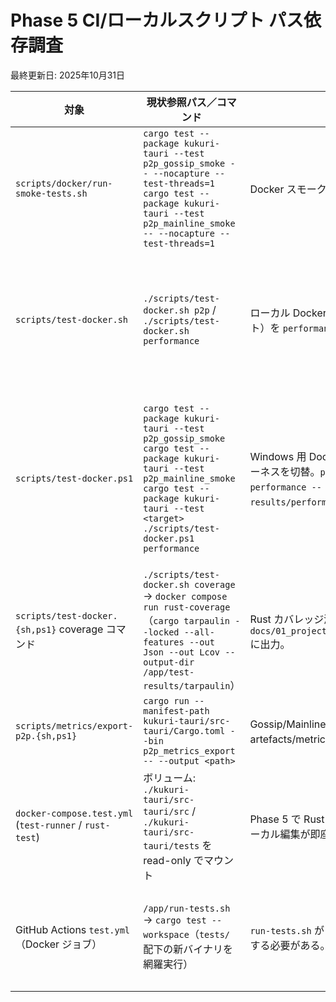# Phase 5 CI/ローカルスクリプト パス依存調査
最終更新日: 2025年10月31日

| 対象 | 現状参照パス／コマンド | 影響範囲 | 修正案 |
| --- | --- | --- | --- |
| `scripts/docker/run-smoke-tests.sh` | `cargo test --package kukuri-tauri --test p2p_gossip_smoke -- --nocapture --test-threads=1`<br>`cargo test --package kukuri-tauri --test p2p_mainline_smoke -- --nocapture --test-threads=1` | Docker スモークテストで新テストバイナリを並列実行。 | 2025年10月22日: フォールバックロジックを撤廃し、新バイナリを常に実行する構成へ更新済み。 |
| `scripts/test-docker.sh` | `./scripts/test-docker.sh p2p` / `./scripts/test-docker.sh performance` | ローカル Docker P2P テストに加え、性能ハーネス（ignored テスト）を `performance` サブコマンドで実行。 | 2025年10月22日: フォールバック削除・エイリアス追加を完了し、旧スモークバイナリへの依存を解消。<br>2025年10月31日: `performance` サブコマンドを追加し、計測結果を `test-results/performance/*.json` に保存。 |
| `scripts/test-docker.ps1` | `cargo test --package kukuri-tauri --test p2p_gossip_smoke`<br>`cargo test --package kukuri-tauri --test p2p_mainline_smoke`<br>`cargo test --package kukuri-tauri --test <target>`<br>`./scripts/test-docker.ps1 performance` | Windows 用 Docker テストでスモーク + 個別ターゲット + 性能ハーネスを切替。`performance` 実行時は `cargo test --test performance -- --ignored --nocapture` を呼び、成果物を `test-results/performance` に出力。 | 2025年10月22日: 新バイナリ固定化とログ整備を完了。<br>2025年10月30日: `-Test` オプションを追加し、`event_manager_integration` など個別テストを `./scripts/test-docker.ps1 rust -Test <target>` で実行可能にした。<br>2025年10月31日: `performance` コマンドを追加し、成果物出力先を PowerShell からも制御可能にした。 |
| `scripts/test-docker.{sh,ps1}` coverage コマンド | `./scripts/test-docker.sh coverage` → `docker compose run rust-coverage`（`cargo tarpaulin --locked --all-features --out Json --out Lcov --output-dir /app/test-results/tarpaulin`） | Rust カバレッジ測定を Docker 上で再現し、成果物を `docs/01_project/activeContext/artefacts/metrics/*.json/.lcov` に出力。 | 2025年10月26日: `rust-coverage` サービスを Compose に追加し、tarpaulin の JSON/LCOV を `test-results/tarpaulin` 経由で保存。Shell/PowerShell の両方から同一フローで呼び出せるようにした。 |
| `scripts/metrics/export-p2p.{sh,ps1}` | `cargo run --manifest-path kukuri-tauri/src-tauri/Cargo.toml --bin p2p_metrics_export -- --output <path>` | Gossip/Mainline メトリクスを JSON として保存し、CI から artefacts/metrics に収集する。 | 2025年10月27日: Phase 5 Workstream A/B のメトリクス要件に合わせて追加。`--pretty` を指定すると human readable。 |
| `docker-compose.test.yml` (`test-runner` / `rust-test`) | ボリューム: `./kukuri-tauri/src-tauri/src` / `./kukuri-tauri/src-tauri/tests` を read-only でマウント | Phase 5 で Rust テスト資産を `src-tauri/tests` へ集約しても、ローカル編集が即座に反映される。 | 2025年10月31日: `test-runner` と `rust-test` に加え `rust-coverage` へも `./kukuri-tauri/src-tauri/tests` のマウントを追加し、`docker_test_environment.md` / `windows_test_docker_runbook.md` に反映済み。 |
| GitHub Actions `test.yml`（Docker ジョブ） | `/app/run-tests.sh` → `cargo test --workspace`（`tests/` 配下の新バイナリを網羅実行） | `run-tests.sh` が Phase 5 更新後の `cargo test` を利用できるようにする必要がある。 | `run-tests.sh` 内で個別モジュールパスを指定しないため直接の修正は不要だが、P2P スモークを追加する際は `--test p2p_gossip_smoke` / `--test p2p_mainline_smoke` を明示する。 |
